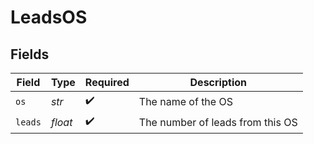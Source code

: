 # LeadsOS


## Fields

| Field                            | Type                             | Required                         | Description                      |
| -------------------------------- | -------------------------------- | -------------------------------- | -------------------------------- |
| `os`                             | *str*                            | :heavy_check_mark:               | The name of the OS               |
| `leads`                          | *float*                          | :heavy_check_mark:               | The number of leads from this OS |
